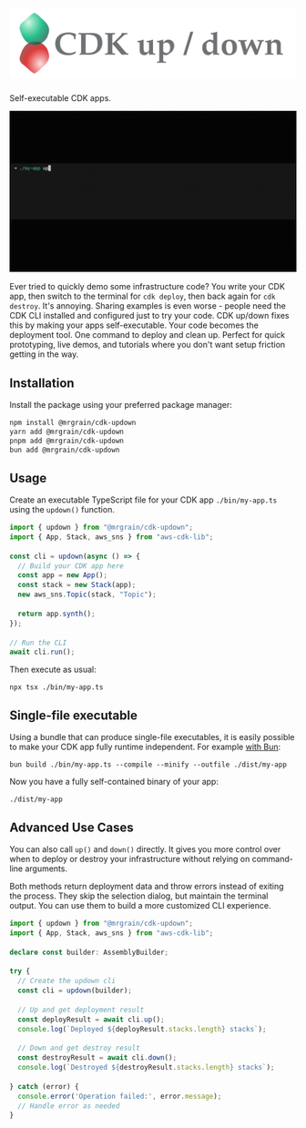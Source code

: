# ![CDK up / down](./images/wordmark-dynamic.svg)

Self-executable CDK apps.

![Demo](./images/demo.gif)

Ever tried to quickly demo some infrastructure code? You write your CDK app, then switch to the terminal for `cdk deploy`, then back again for `cdk destroy`. It's annoying. Sharing examples is even worse - people need the CDK CLI installed and configured just to try your code. CDK up/down fixes this by making your apps self-executable. Your code becomes the deployment tool. One command to deploy and clean up. Perfect for quick prototyping, live demos, and tutorials where you don't want setup friction getting in the way.

## Installation

Install the package using your preferred package manager:

```console
npm install @mrgrain/cdk-updown
yarn add @mrgrain/cdk-updown
pnpm add @mrgrain/cdk-updown
bun add @mrgrain/cdk-updown
```

## Usage

Create an executable TypeScript file for your CDK app `./bin/my-app.ts` using the `updown()` function.

```typescript
import { updown } from "@mrgrain/cdk-updown";
import { App, Stack, aws_sns } from "aws-cdk-lib";

const cli = updown(async () => {
  // Build your CDK app here
  const app = new App();
  const stack = new Stack(app);
  new aws_sns.Topic(stack, "Topic");

  return app.synth();
});

// Run the CLI
await cli.run();
```

Then execute as usual:

```console
npx tsx ./bin/my-app.ts
```

## Single-file executable

Using a bundle that can produce single-file executables, it is easily possible to make your CDK app fully runtime independent.
For example [with Bun](https://bun.sh/docs/bundler/executables):

```console
bun build ./bin/my-app.ts --compile --minify --outfile ./dist/my-app
```

Now you have a fully self-contained binary of your app:

```console
./dist/my-app
```

## Advanced Use Cases

You can also call `up()` and `down()` directly.
It gives you more control over when to deploy or destroy your infrastructure without relying on command-line arguments.

Both methods return deployment data and throw errors instead of exiting the process.
They skip the selection dialog, but maintain the terminal output.
You can use them to build a more customized CLI experience.

```typescript
import { updown } from "@mrgrain/cdk-updown";
import { App, Stack, aws_sns } from "aws-cdk-lib";

declare const builder: AssemblyBuilder;

try {
  // Create the updown cli
  const cli = updown(builder);

  // Up and get deployment result
  const deployResult = await cli.up();
  console.log(`Deployed ${deployResult.stacks.length} stacks`);
  
  // Down and get destroy result
  const destroyResult = await cli.down();
  console.log(`Destroyed ${destroyResult.stacks.length} stacks`);

} catch (error) {
  console.error('Operation failed:', error.message);
  // Handle error as needed
}
```
